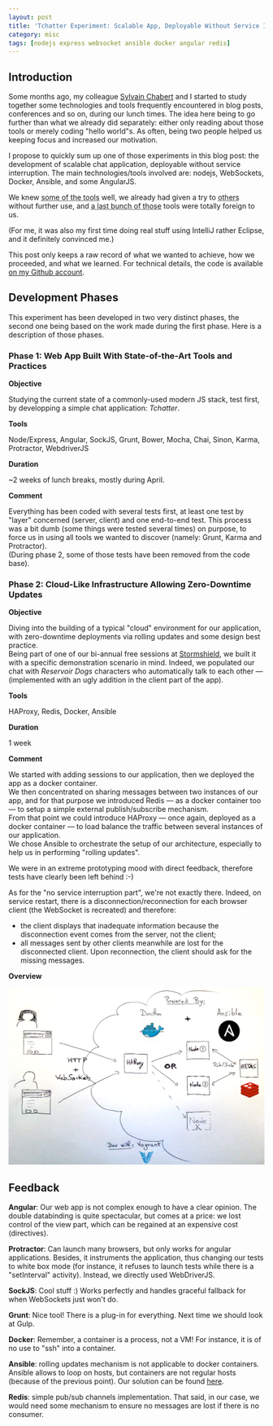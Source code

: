 ```yaml
---
layout: post
title: 'Tchatter Experiment: Scalable App, Deployable Without Service Interruption'
category: misc
tags: [nodejs express websocket ansible docker angular redis]
---
```

## Introduction

Some months ago, my colleague [Sylvain Chabert](https://www.linkedin.com/in/sylvainchabert) and I started to study together some technologies and tools frequently encountered in blog posts, conferences and so on, during our lunch times. The idea here being to go further than what we already did separately: either only reading about those tools or merely coding "hello world"s. As often, being two people helped us keeping focus and increased our motivation.

I propose to quickly sum up one of those experiments in this blog post: the development of scalable chat application, deployable without service interruption. The main technologies/tools involved are: nodejs, WebSockets, Docker, Ansible, and some AngularJS.

We knew <abbr title="Ansible, Mocha, Chai, Sinon">some of the tools</abbr> well, we already had given a try to <abbr title="Node/Express, Angular, Docker, Vagrant, WebSockets">others</abbr> without further use, and <abbr title="Grunt, Bower, Karma, Protractor, WebdriverJS, SockJS">a last bunch of those</abbr> tools were totally foreign to us.

(For me, it was also my first time doing real stuff using IntelliJ rather Eclipse, and it definitely convinced me.)

This post only keeps a raw record of what we wanted to achieve, how we proceeded, and what we learned. For technical details, the code is available [on my Github account](https://github.com/ndemengel/tchatter).

## Development Phases

This experiment has been developed in two very distinct phases, the second one being based on the work made during the first phase. Here is a description of those phases.

### Phase 1: Web App Built With State-of-the-Art Tools and Practices

**Objective**

Studying the current state of a commonly-used modern JS stack, test first, by developping a simple chat application: _Tchatter_.

**Tools**

Node/Express, Angular, SockJS, Grunt, Bower, Mocha, Chai, Sinon, Karma, Protractor, WebdriverJS

**Duration**

~2 weeks of lunch breaks, mostly during April.

**Comment**

Everything has been coded with several tests first, at least one test by "layer" concerned (server, client) and one end-to-end test. This process was a bit dumb (some things were tested several times) on purpose, to force us in using all tools we wanted to discover (namely: Grunt, Karma and Protractor).  
(During phase 2, some of those tests have been removed from the code base).


### Phase 2: Cloud-Like Infrastructure Allowing Zero-Downtime Updates

**Objective**

Diving into the building of a typical "cloud" environment for our application, with zero-downtime deployments via rolling updates and some design best practice.  
Being part of one of our bi-annual free sessions at [Stormshield](http://www.stormshield.eu/), we built it with a specific demonstration scenario in mind. Indeed, we populated our chat with _Reservoir Dogs_ characters who automatically talk to each other — (implemented with an ugly addition in the client part of the app).

**Tools**

HAProxy, Redis, Docker, Ansible

**Duration**

1 week

**Comment**

We started with adding sessions to our application, then we deployed the app as a docker container.  
We then concentrated on sharing messages between two instances of our app, and for that purpose we introduced Redis — as a docker container too — to setup a simple external publish/subscribe mechanism.  
From that point we could introduce HAProxy — once again, deployed as a docker container — to load balance the traffic between several instances of our application.  
We chose Ansible to orchestrate the setup of our architecture, especially to help us in performing "rolling updates".

We were in an extreme prototyping mood with direct feedback, therefore tests have clearly been left behind :-)

As for the "no service interruption part", we're not exactly there. Indeed, on service restart, there is a disconnection/reconnection for each browser client (the WebSocket is recreated) and therefore:

- the client displays that inadequate information because the disconnection event comes from the server, not the client;
- all messages sent by other clients meanwhile are lost for the disconnected client. Upon reconnection, the client should ask for the missing messages.


**Overview**

![Tchatter Infrastructure](https://raw.githubusercontent.com/ndemengel/tchatter/abf30081ac936d8f8a964f3dd890dc699ac08758/doc/free-session-demo.png)


## Feedback

**Angular**: Our web app is not complex enough to have a clear opinion. The double databinding is quite spectacular, but comes at a price: we lost control of the view part,
which can be regained at an expensive cost (directives).

**Protractor**: Can launch many browsers, but only works for angular applications. Besides, it instruments the application, thus changing our tests to white box mode
(for instance, it refuses to launch tests while there is a "setInterval" activity). Instead, we directly used WebDriverJS.

**SockJS**: Cool stuff :) Works perfectly and handles graceful fallback for when WebSockets just won't do.

**Grunt**: Nice tool! There is a plug-in for everything. Next time we should look at Gulp.

**Docker**: Remember, a container is a process, not a VM! For instance, it is of no use to "ssh" into a container.

**Ansible**: rolling updates mechanism is not applicable to docker containers. Ansible allows to loop on hosts,
but containers are not regular hosts (because of the previous point). Our solution can be found [here](https://github.com/ndemengel/tchatter/blob/22bd72147078676053f515e161f983c3f3aec05d/infra/tchatter-app-nodes.yml).

**Redis**: simple pub/sub channels implementation. That said, in our case, we would need some mechanism to ensure no messages are lost if there is no consumer.
